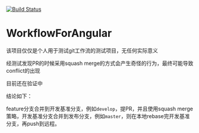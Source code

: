 [![Build Status](https://travis-ci.org/loveholly/workflow-for-angular.svg?branch=master)](https://travis-ci.org/loveholly/workflow-for-angular)

# WorkflowForAngular

该项目仅仅是个人用于测试git工作流的测试项目，无任何实际意义

经测试发现PR的时候采用squash merge的方式会产生奇怪的行为，最终可能导致conflict的出现

目前还在验证中

结论如下：

feature分支合并到开发基准分支，例如`develop`，提PR，并且使用squash merge策略，开发基准分支合并到发布分支，例如`master`，则在本地rebase完开发基准分支，再push到远程。